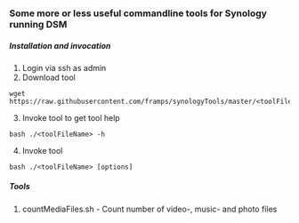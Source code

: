 ### Some more or less useful commandline tools for Synology running DSM

##### Installation and invocation
1. Login via ssh as admin
2. Download tool
```
wget https://raw.githubusercontent.com/framps/synologyTools/master/<toolFileName>
```
3. Invoke tool to get tool help
```
bash ./<toolFileName> -h
```
4. Invoke tool
```
bash ./<toolFileName> [options]
```

##### Tools

1. countMediaFiles.sh - Count number of video-, music- and photo files
